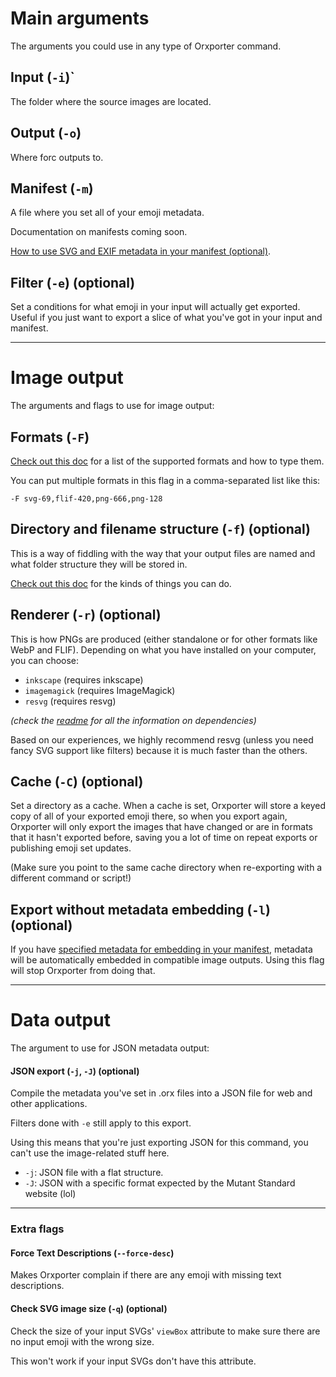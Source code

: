 
# Main arguments

The arguments you could use in any type of Orxporter command.


## Input (`-i`)`

The folder where the source images are located.

## Output (`-o`)

Where forc outputs to.

## Manifest (`-m`)

A file where you set all of your emoji metadata.

Documentation on manifests coming soon.

[How to use SVG and EXIF metadata in your manifest (optional)](metadata.md).


## Filter (`-e`) (optional)

Set a conditions for what emoji in your input will actually get exported. Useful if you just want to export a slice of what you've got in your input and manifest.


---

# Image output

The arguments and flags to use for image output:

## Formats (`-F`)

[Check out this doc](image_formats.md) for a list of the supported formats and how to type them.

You can put multiple formats in this flag in a comma-separated list like this:

````
-F svg-69,flif-420,png-666,png-128
````

## Directory and filename structure (`-f`) (optional)

This is a way of fiddling with the way that your output files are named and what folder structure they will be stored in.

[Check out this doc](file_structure.md) for the kinds of things you can do.


## Renderer (`-r`) (optional)

This is how PNGs are produced (either standalone or for other formats like WebP and FLIF).
Depending on what you have installed on your computer, you can choose:

- `inkscape` (requires inkscape)
- `imagemagick` (requires ImageMagick)
- `resvg` (requires resvg)

*(check the [readme](../../readme.md) for all the information on dependencies)*

Based on our experiences, we highly recommend resvg (unless you need fancy SVG support like filters) because it is much faster than the others.


## Cache (`-C`) (optional)

Set a directory as a cache. When a cache is set, Orxporter will store a keyed copy of all of your exported emoji there, so when you export again, Orxporter will only export the images that have changed or are in formats that it hasn't exported before, saving you a lot of time on repeat exports or publishing emoji set updates.

(Make sure you point to the same cache directory when re-exporting with a different command or script!)

## Export without metadata embedding (`-l`) (optional)

If you have [specified metadata for embedding in your manifest](metadata.md), metadata
will be automatically embedded in compatible image outputs.
Using this flag will stop Orxporter from doing that.


-----

# Data output

The argument to use for JSON metadata output:

#### JSON export (`-j`, `-J`) (optional)

Compile the metadata you've set in .orx files into a JSON file for web and other applications.

Filters done with `-e` still apply to this export.

Using this means that you're just exporting JSON for this command, you can't use the image-related stuff here.

- `-j`: JSON file with a flat structure.
- `-J`: JSON with a specific format expected by the Mutant Standard website (lol)

----


### Extra flags

#### Force Text Descriptions (`--force-desc`)

Makes Orxporter complain if there are any emoji with missing text descriptions.


#### Check SVG image size (`-q`) (optional)

Check the size of your input SVGs' `viewBox` attribute to make sure there are no input emoji with the wrong size.

This won't work if your input SVGs don't have this attribute.
